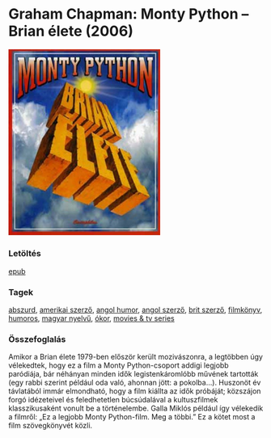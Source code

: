 # <a name="id_271">Graham Chapman: Monty Python – Brian élete (2006)</a>
<img src="https://github.com/BercziSandor/calibre_lib/raw/main/libs/main/Graham%20Chapman/Monty%20Python%20-%20Brian%20elete%20%28271%29/cover.jpg" alt="cover" width="300"/>

### Letöltés
[epub](https://github.com/BercziSandor/calibre_lib/raw/main/libs/main/Graham%20Chapman/Monty%20Python%20-%20Brian%20elete%20%28271%29/Monty%20Python%20-%20Brian%20elete%20-%20Graham%20Chapman.epub)

### Tagek
[abszurd](https://github.com/berczisandor/calibre_lib/blob/main/libs/main/tags/abszurd.md), [amerikai szerző](https://github.com/berczisandor/calibre_lib/blob/main/libs/main/tags/amerikai%20szerz%c5%91.md), [angol humor](https://github.com/berczisandor/calibre_lib/blob/main/libs/main/tags/angol%20humor.md), [angol szerző](https://github.com/berczisandor/calibre_lib/blob/main/libs/main/tags/angol%20szerz%c5%91.md), [brit szerző](https://github.com/berczisandor/calibre_lib/blob/main/libs/main/tags/brit%20szerz%c5%91.md), [filmkönyv](https://github.com/berczisandor/calibre_lib/blob/main/libs/main/tags/filmk%c3%b6nyv.md), [humoros](https://github.com/berczisandor/calibre_lib/blob/main/libs/main/tags/humoros.md), [magyar nyelvű](https://github.com/berczisandor/calibre_lib/blob/main/libs/main/tags/magyar%20nyelv%c5%b1.md), [ókor](https://github.com/berczisandor/calibre_lib/blob/main/libs/main/tags/%c3%b3kor.md), [movies & tv series](https://github.com/berczisandor/calibre_lib/blob/main/libs/main/tags/movies%20%26%20tv%20series.md)

### Összefoglalás
<div>
<p>Amikor a Brian élete 1979-ben először került mozivászonra, a legtöbben úgy vélekedtek, hogy ez a film a Monty Python-csoport addigi legjobb paródiája, bár néhányan minden idők legistenkáromlóbb művének tartották (egy rabbi szerint például oda való, ahonnan jött: a pokolba…). Huszonöt év távlatából immár elmondható, hogy a film kiállta az idők próbáját; közszájon forgó idézeteivel és feledhetetlen búcsúdalával a kultuszfilmek klasszikusaként vonult be a történelembe. Galla Miklós például így vélekedik a filmről: „Ez a legjobb Monty Python-film. Meg a többi.” Ez a kötet most a film szövegkönyvét közli.</p></div>


